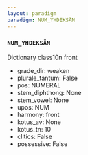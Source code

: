 ```yaml
---
layout: paradigm
paradigm: NUM_YHDEKSÄN
---
```

### ` NUM_YHDEKSÄN `

Dictionary class10n front
* grade_dir: weaken
* plurale_tantum: False
* pos: NUMERAL
* stem_diphthong: None
* stem_vowel: None
* upos: NUM
* harmony: front
* kotus_av: None
* kotus_tn: 10
* clitics: False
* possessive: False
